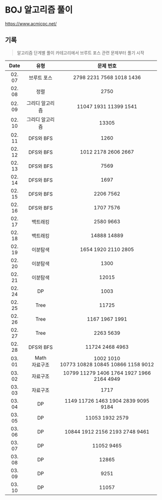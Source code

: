 # BOJ 알고리즘 풀이
https://www.acmicpc.net/

## 기록
> 알고리즘 단계별 풀이 카테고리에서 브루트 포스 관련 문제부터 풀기 시작

| Date | 유형 | 문제 번호 |
|:----:|:----:|:----:|
| 02. 07 |  브루트 포스 | 2798 2231 7568 1018 1436 |
| 02. 08 | 정렬 | 2750 |
| 02. 09 | 그리디 알고리즘 | 11047 1931 11399 1541 |
| 02. 10 | 그리디 알고리즘 | 13305 |
| 02. 11 | DFS와 BFS | 1260 |
| 02. 12 | DFS와 BFS | 1012 2178 2606 2667 |
| 02. 13 | DFS와 BFS | 7569 |
| 02. 14 | DFS와 BFS | 1697 |
| 02. 15 | DFS와 BFS | 2206 7562 |
| 02. 16 | DFS와 BFS | 1707 7576 |
| 02. 17 | 백트래킹 | 2580 9663 |
| 02. 18 | 백트래킹 | 14888 14889 |
| 02. 19 | 이분탐색 | 1654 1920 2110 2805 |
| 02. 20 | 이분탐색 | 1300 |
| 02. 21 | 이분탐색 | 12015 |
| 02. 24 | DP | 1003 |
| 02. 25 | Tree | 11725|
| 02. 26 | Tree | 1167 1967 1991 |
| 02. 27 | Tree | 2263 5639 |
| 02. 28 | DFS와 BFS | 11724 2468 4963 |
| 03. 01 | Math </br> 자료구조 | 1002 1010 </br> 10773 10828 10845 10866 1158 9012 |
| 03. 02 | 자료구조 | 10799 11279 1406 1764 1927 1966 2164 4949 |
| 03. 03 | 자료구조 | 1717 |
| 03. 04 | DP | 1149 11726 1463 1904 2839 9095 9184 |
| 03. 05 | DP | 11053 1932 2579 |
| 03. 06 | DP | 10844 1912 2156 2193 2748 9461 |
| 03. 07 | DP | 11052 9465 |
| 03. 08 | DP | 12865 |
| 03. 09 | DP | 9251 |
| 03. 10 | DP | 11057 |
